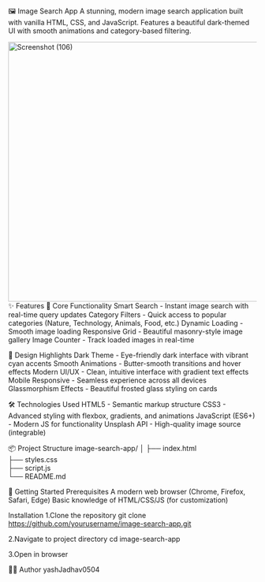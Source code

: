 🖼️ Image Search App
A stunning, modern image search application built with vanilla HTML, CSS, and JavaScript. Features a beautiful dark-themed UI with smooth animations and category-based filtering.

<img width="527" height="527" alt="Screenshot (106)" src="https://github.com/user-attachments/assets/ba159339-a845-473e-96a1-35c160f74075" />
✨ Features
🎯 Core Functionality
Smart Search - Instant image search with real-time query updates
Category Filters - Quick access to popular categories (Nature, Technology, Animals, Food, etc.)
Dynamic Loading - Smooth image loading 
Responsive Grid - Beautiful masonry-style image gallery
Image Counter - Track loaded images in real-time

🎨 Design Highlights
Dark Theme - Eye-friendly dark interface with vibrant cyan accents
Smooth Animations - Butter-smooth transitions and hover effects
Modern UI/UX - Clean, intuitive interface with gradient text effects
Mobile Responsive - Seamless experience across all devices
Glassmorphism Effects - Beautiful frosted glass styling on cards

🛠️ Technologies Used
HTML5 - Semantic markup structure
CSS3 - Advanced styling with flexbox, gradients, and animations
JavaScript (ES6+) - Modern JS for functionality
Unsplash API - High-quality image source (integrable)

📦 Project Structure
image-search-app/
│
├── index.html          
├── styles.css          
├── script.js           
└── README.md          

🚀 Getting Started
Prerequisites
A modern web browser (Chrome, Firefox, Safari, Edge)
Basic knowledge of HTML/CSS/JS (for customization)

Installation
1.Clone the repository
git clone https://github.com/yourusername/image-search-app.git

2.Navigate to project directory
cd image-search-app

3.Open in browser


👨‍💻 Author
yashJadhav0504


